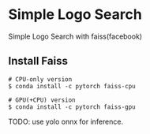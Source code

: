 # Simple Logo Search

Simple Logo Search with faiss(facebook)


## Install Faiss
``` shell
# CPU-only version  
$ conda install -c pytorch faiss-cpu

# GPU(+CPU) version  
$ conda install -c pytorch faiss-gpu
```

TODO: use yolo onnx for inference.
